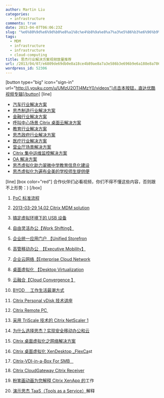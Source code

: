 ```yaml
---
author: Martin Liu
categories:
  - infrastructure
comments: true
date: 2013-04-07T06:06:23Z
slug: "%e6%80%9d%e6%9d%b0%e8%a1%8c%e4%b8%9a%e8%a7%a3%e5%86%b3%e6%96%b9%e6%a1%88%e8%a7%86%e9%a2%91%e6%94%be%e9%87%8f%e6%8e%a8%e8%8d%90"
tags:
  - MDM
  - infrastructure
  - infrastructure
  - cloud-computing
title: 思杰行业解决方案视频放量推荐
url: /2013/04/07/e6809de69db0e8a18ce4b89ae8a7a3e586b3e696b9e6a188e8a786e9a291e694bee9878fe68ea8e88d90/
wordpress_id: 52306
---
```


[button type="big" icon="sign-in" url="http://i.youku.com/u/UMzU2OTI4MzY0/videos"]点击本按钮，直达优酷视频专辑[/button]
[line]

- [汽车行业解决方案](http://v.youku.com/v_show/id_XNTMxOTE2MjMy.html)
- [思杰制造行业解决方案](http://v.youku.com/v_show/id_XNDg1MjEyNzYw.html)
- [金融行业解决方案](http://v.youku.com/v_show/id_XNDg1MTAzODA0.html)
- [呼叫中心场景 Citrix 桌面云解决方案](http://v.youku.com/v_show/id_XNDgyNjc3NDAw.html)
- [教育行业解决方案](http://v.youku.com/v_show/id_XNDgyNjY3NTgw.html)
- [思杰政府行业解决方案](http://v.youku.com/v_show/id_XNDkxMjk5MjE2.html)
- [医疗行业解决方案](http://v.youku.com/v_show/id_XNDgyNjU4NDUy.html)
- [营业厅场景解决方案](http://v.youku.com/v_show/id_XNDgyNjQ5MDIw.html)
- [Citrix 集中运维监控解决方案](http://v.youku.com/v_show/id_XNDgyNjUxNTUy.html)
- [OA 解决方案](http://v.youku.com/v_show/id_XNDgyNjMxOTY4.html)
- [思杰虚拟化助力翠微中学教育信息化建设](http://v.youku.com/v_show/id_XNDIzNTc0MzIw.html)
- [思杰虚拟化为遍布全美的学校师生提供便](http://v.youku.com/v_show/id_XNDEzNzUzNzI4.html)

[line]
[box color="red"]
合作伙伴们必看视频，你们不得不懂这些内容，否则跟不上形势：)
[/box]

1. [PoC 标准流程](http://v.youku.com/v_show/id_XNDgyNzk0MzQw.html)

2. [2013-03-29 14.02 Citrix MDM solution](http://v.youku.com/v_show/id_XNTM1MDQwNzM2.html)

3. [搞定虚拟环境下的 USB 设备](http://v.youku.com/v_show/id_XNDg2NzYxMjky.html)

4. [自由灵活办公【Work Shifting】](http://v.youku.com/v_show/id_XNDY5MDQ1MDg0.html)

5. [企业统一应用门户 【Unified Storefron](http://v.youku.com/v_show/id_XNDY5MDQ1MDUy.html)

6. [高管移动办公　【Executive Mobility】](http://v.youku.com/v_show/id_XNDY5MDI5MDY0.html)

7. [企业云网络【Enterprise Cloud Network](http://v.youku.com/v_show/id_XNDY5MDE2NDIw.html)

8. [桌面虚拟化 【Desktop Virtualization](http://v.youku.com/v_show/id_XNDY5MDEyODMy.html)

9. [云融合【Cloud Convergence 】](http://v.youku.com/v_show/id_XNDY5MDAxOTQw.html)

10. [BYOD 　工作生活最潮方式](http://v.youku.com/v_show/id_XNDY4OTk1NDc2.html)

11. [Citrix Personal vDisk 技术讲座](http://v.youku.com/v_show/id_XNDUxODc1NDQ0.html)

12. [Citrix Remote PC ](http://v.youku.com/v_show/id_XNDUxODcxNDky.html)

13. [采用 TriScale 技术的 Citrix NetScaler 1](http://v.youku.com/v_show/id_XNDQ3NDY2ODI0.html)

14. [为什么选择思杰？实现安全移动办公和云](http://v.youku.com/v_show/id_XNDQ3NDYzNDM2.html)

15. [Citrix 桌面虚拟化之网络解决方案](http://v.youku.com/v_show/id_XNDQ2NTk0MDI0.html)

16. [Citrix 桌面虚拟化 XenDesktop \_FlexCa](http://v.youku.com/v_show/id_XNDI2NjE4NzAw.html)st

17. [Citrix-VDI-in-a-Box For SMB   ](http://v.youku.com/v_show/id_XNDExNDc4Nzg0.html)

18. [Citrix CloudGateway Citrix Receiver](http://v.youku.com/v_show/id_XMzQyNDMzNDIw.html)

19. [粉笔画动画为您解释 Citrix XenApp 的](http://v.youku.com/v_show/id_XMzQwMjMwNTgw.html)工作

20. [演示思杰 TaaS（Tools as a Service）](http://v.youku.com/v_show/id_XMzI0ODc2OTM2.html)解释
